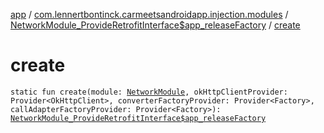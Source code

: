 [app](../../index.md) / [com.lennertbontinck.carmeetsandroidapp.injection.modules](../index.md) / [NetworkModule_ProvideRetrofitInterface$app_releaseFactory](index.md) / [create](./create.md)

# create

`static fun create(module: `[`NetworkModule`](../-network-module/index.md)`, okHttpClientProvider: Provider<OkHttpClient>, converterFactoryProvider: Provider<Factory>, callAdapterFactoryProvider: Provider<Factory>): `[`NetworkModule_ProvideRetrofitInterface$app_releaseFactory`](index.md)
